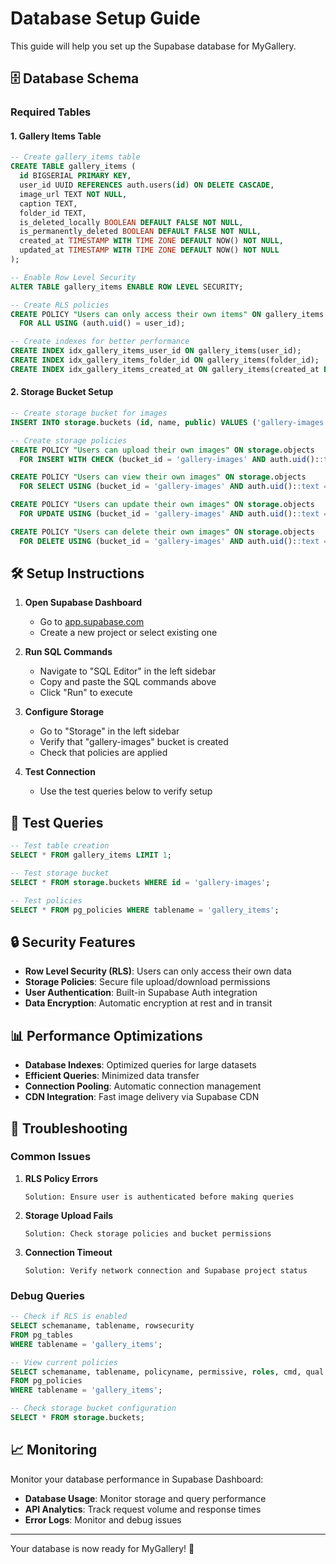 # Database Setup Guide

This guide will help you set up the Supabase database for MyGallery.

## 🗄️ Database Schema

### Required Tables

#### 1. Gallery Items Table

```sql
-- Create gallery_items table
CREATE TABLE gallery_items (
  id BIGSERIAL PRIMARY KEY,
  user_id UUID REFERENCES auth.users(id) ON DELETE CASCADE,
  image_url TEXT NOT NULL,
  caption TEXT,
  folder_id TEXT,
  is_deleted_locally BOOLEAN DEFAULT FALSE NOT NULL,
  is_permanently_deleted BOOLEAN DEFAULT FALSE NOT NULL,
  created_at TIMESTAMP WITH TIME ZONE DEFAULT NOW() NOT NULL,
  updated_at TIMESTAMP WITH TIME ZONE DEFAULT NOW() NOT NULL
);

-- Enable Row Level Security
ALTER TABLE gallery_items ENABLE ROW LEVEL SECURITY;

-- Create RLS policies
CREATE POLICY "Users can only access their own items" ON gallery_items
  FOR ALL USING (auth.uid() = user_id);

-- Create indexes for better performance
CREATE INDEX idx_gallery_items_user_id ON gallery_items(user_id);
CREATE INDEX idx_gallery_items_folder_id ON gallery_items(folder_id);
CREATE INDEX idx_gallery_items_created_at ON gallery_items(created_at DESC);
```

#### 2. Storage Bucket Setup

```sql
-- Create storage bucket for images
INSERT INTO storage.buckets (id, name, public) VALUES ('gallery-images', 'gallery-images', false);

-- Create storage policies
CREATE POLICY "Users can upload their own images" ON storage.objects
  FOR INSERT WITH CHECK (bucket_id = 'gallery-images' AND auth.uid()::text = (storage.foldername(name))[1]);

CREATE POLICY "Users can view their own images" ON storage.objects
  FOR SELECT USING (bucket_id = 'gallery-images' AND auth.uid()::text = (storage.foldername(name))[1]);

CREATE POLICY "Users can update their own images" ON storage.objects
  FOR UPDATE USING (bucket_id = 'gallery-images' AND auth.uid()::text = (storage.foldername(name))[1]);

CREATE POLICY "Users can delete their own images" ON storage.objects
  FOR DELETE USING (bucket_id = 'gallery-images' AND auth.uid()::text = (storage.foldername(name))[1]);
```

## 🛠️ Setup Instructions

1. **Open Supabase Dashboard**

   - Go to [app.supabase.com](https://app.supabase.com)
   - Create a new project or select existing one

2. **Run SQL Commands**

   - Navigate to "SQL Editor" in the left sidebar
   - Copy and paste the SQL commands above
   - Click "Run" to execute

3. **Configure Storage**

   - Go to "Storage" in the left sidebar
   - Verify that "gallery-images" bucket is created
   - Check that policies are applied

4. **Test Connection**
   - Use the test queries below to verify setup

## 🧪 Test Queries

```sql
-- Test table creation
SELECT * FROM gallery_items LIMIT 1;

-- Test storage bucket
SELECT * FROM storage.buckets WHERE id = 'gallery-images';

-- Test policies
SELECT * FROM pg_policies WHERE tablename = 'gallery_items';
```

## 🔒 Security Features

- **Row Level Security (RLS)**: Users can only access their own data
- **Storage Policies**: Secure file upload/download permissions
- **User Authentication**: Built-in Supabase Auth integration
- **Data Encryption**: Automatic encryption at rest and in transit

## 📊 Performance Optimizations

- **Database Indexes**: Optimized queries for large datasets
- **Efficient Queries**: Minimized data transfer
- **Connection Pooling**: Automatic connection management
- **CDN Integration**: Fast image delivery via Supabase CDN

## 🐛 Troubleshooting

### Common Issues

1. **RLS Policy Errors**

   ```
   Solution: Ensure user is authenticated before making queries
   ```

2. **Storage Upload Fails**

   ```
   Solution: Check storage policies and bucket permissions
   ```

3. **Connection Timeout**
   ```
   Solution: Verify network connection and Supabase project status
   ```

### Debug Queries

```sql
-- Check if RLS is enabled
SELECT schemaname, tablename, rowsecurity
FROM pg_tables
WHERE tablename = 'gallery_items';

-- View current policies
SELECT schemaname, tablename, policyname, permissive, roles, cmd, qual
FROM pg_policies
WHERE tablename = 'gallery_items';

-- Check storage bucket configuration
SELECT * FROM storage.buckets;
```

## 📈 Monitoring

Monitor your database performance in Supabase Dashboard:

- **Database Usage**: Monitor storage and query performance
- **API Analytics**: Track request volume and response times
- **Error Logs**: Monitor and debug issues

---

Your database is now ready for MyGallery! 🎉
